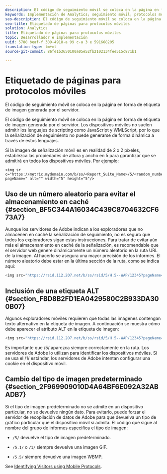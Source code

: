 ```yaml
---
description: El código de seguimiento móvil se coloca en la página en forma de etiqueta de imagen generada por el servidor.
keywords: Implementación de Analytics; seguimiento móvil; protocolos móviles; evitar caché; alt tag; tipo de imagen predeterminado
seo-description: El código de seguimiento móvil se coloca en la página en forma de etiqueta de imagen generada por el servidor.
seo-title: Etiquetado de páginas para protocolos móviles
solution: Analytics
title: Etiquetado de páginas para protocolos móviles
topic: Desarrollador e implementación
uuid: 5788 beaf-f 309-4918-a 99 c-a 3 e 591668205
translation-type: tm+mt
source-git-commit: 86fe1b3650100a05e52fb2102134fee515c871b1

---
```



# Etiquetado de páginas para protocolos móviles

El código de seguimiento móvil se coloca en la página en forma de etiqueta de imagen generada por el servidor.

El código de seguimiento móvil se coloca en la página en forma de etiqueta de imagen generada por el servidor. Los dispositivos móviles no suelen admitir los lenguajes de scripting como JavaScript y WMLScript, por lo que la señalización de seguimiento no puede generarse de forma dinámica a través de estos lenguajes.

Si la imagen de señalización móvil es en realidad de 2 x 2 píxeles, establezca las propiedades de altura y ancho en 5 para garantizar que se admitirá en todos los dispositivos móviles. Por ejemplo:

```
<img sr c="https://metric.mydomain.com/b/ss/<Report_Suite_Name>/5/<random_number>?pageName=" alt="" width="5" height="5"/>
```

## Uso de un número aleatorio para evitar el almacenamiento en caché {#section_BF5C344A16034C439C8704632CF673A7}

Aunque los servidores de Adobe indican a los exploradores que no almacenen en caché la señalización de seguimiento, no es seguro que todos los exploradores sigan estas instrucciones. Para tratar de evitar aún más el almacenamiento en caché de la señalización, es recomendable que el servidor web genere dinámicamente un número aleatorio en la ruta URL de la imagen. Al hacerlo se asegura una mayor precisión de los informes. El número aleatorio debe estar en la última sección de la ruta, como se indica aquí:

```js
<img src="https://rsid.112.2O7.net/b/ss/rsid/5/H.5--WAP/12345?pageName=" />.
```

## Inclusión de una etiqueta ALT {#section_FBD8B2FD1EA0429580C2B933DA300B07}

Algunos exploradores móviles requieren que todas las imágenes contengan texto alternativo en la etiqueta de imagen. A continuación se muestra cómo debe aparecer el atributo ALT en la etiqueta de imagen:

```js
<img src="https://rsid.112.2O7.net/b/ss/rsid/5/H.5--WAP/12345?pageName=" alt=""/>.
```

Es importante que /5/ aparezca siempre correctamente en la ruta. Los servidores de Adobe lo utilizan para identificar los dispositivos móviles. Si se usa el /1/ estándar, los servidores de Adobe intentan configurar una cookie en el dispositivo móvil.

## Cambio del tipo de imagen predeterminado {#section_2F969909010D4A64BF6E092A32ABADB7}

Si el tipo de imagen predeterminado no se admite en un dispositivo particular, no se devuelve ningún dato. Para evitarlo, puede forzar el servidor de recopilación de datos de Adobe para que devuelva un tipo de gráfico particular que el dispositivo móvil sí admita. El código que sigue al nombre del grupo de informes especifica el tipo de imagen:

* `/5/` devuelve el tipo de imagen predeterminado.
* `/5.1/` o `/1/` siempre devuelve una imagen GIF.

* `/5.5/` siempre devuelve una imagen WBMP.

See [Identifying Visitors using Mobile Protocols](../../../implement/js-implementation/c-unique-visitors/visid-mobile.md#concept_8C5557634014440AA3588FBB0CF6BB49).

